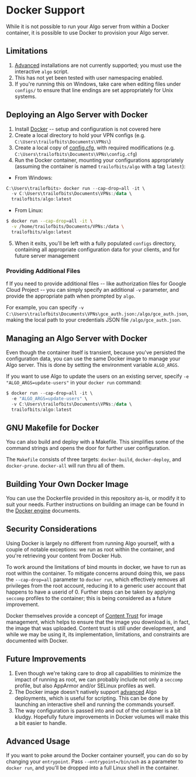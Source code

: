 # Docker Support

While it is not possible to run your Algo server from within a Docker container, it is possible to use Docker to provision your Algo server.

## Limitations

1. [Advanced](deploy-from-ansible.md) installations are not currently supported; you must use the interactive `algo` script.
2. This has not yet been tested with user namespacing enabled.
3. If you're running this on Windows, take care when editing files under `configs/` to ensure that line endings are set appropriately for Unix systems.

## Deploying an Algo Server with Docker

1. Install [Docker](https://www.docker.com/community-edition#/download) --  setup and configuration is not covered here
2. Create a local directory to hold your VPN configs (e.g. `C:\Users\trailofbits\Documents\VPNs\`)
3. Create a local copy of [config.cfg](https://github.com/trailofbits/algo/blob/master/config.cfg), with required modifications (e.g. `C:\Users\trailofbits\Documents\VPNs\config.cfg`)
4. Run the Docker container, mounting your configurations appropriately (assuming the container is named `trailofbits/algo` with a tag `latest`):
  - From Windows:
   ```powershell
   C:\Users\trailofbits> docker run --cap-drop=all -it \
     -v C:\Users\trailofbits\Documents\VPNs:/data \
     trailofbits/algo:latest
   ```
  - From Linux:
  ```bash
  $ docker run --cap-drop=all -it \
    -v /home/trailofbits/Documents/VPNs:/data \
    trailofbits/algo:latest
  ```
5. When it exits, you'll be left with a fully populated `configs` directory, containing all appropriate configuration data for your clients, and for future server management

### Providing Additional Files
f
If you need to provide additional files -- like authorization files for Google Cloud Project -- you can simply specify an additional `-v` parameter, and provide the appropriate path when prompted by `algo`.

For example, you can specify `-v C:\Users\trailofbits\Documents\VPNs\gce_auth.json:/algo/gce_auth.json`, making the local path to your credentials JSON file `/algo/gce_auth.json`.

## Managing an Algo Server with Docker

Even though the container itself is transient, because you've persisted the configuration data, you can use the same Docker image to manage your Algo server. This is done by setting the environment variable `ALGO_ARGS`.

If you want to use Algo to update the users on an existing server, specify `-e "ALGO_ARGS=update-users"` in your `docker run` command:
```powershell
$ docker run --cap-drop=all -it \
  -e "ALGO_ARGS=update-users" \
  -v C:\Users\trailofbits\Documents\VPNs:/data \
  trailofbits/algo:latest
```

## GNU Makefile for Docker

You can also build and deploy with a Makefile. This simplifies some of the command strings and opens the door for further user configuration.

The `Makefile` consists of three targets: `docker-build`, `docker-deploy`, and `docker-prune`.
`docker-all` will run thru all of them.

## Building Your Own Docker Image

You can use the Dockerfile provided in this repository as-is, or modify it to suit your needs. Further instructions on building an image can be found in the [Docker engine](https://docs.docker.com/engine/) documents.

## Security Considerations

Using Docker is largely no different from running Algo yourself, with a couple of notable exceptions: we run as root within the container, and you're retrieving your content from Docker Hub.

To work around the limitations of bind mounts in docker, we have to run as root within the container. To mitigate concerns around doing this, we pass the `--cap-drop=all` parameter to `docker run`, which effectively removes all privileges from the root account, reducing it to a generic user account that happens to have a userid of 0. Further steps can be taken by applying `seccomp` profiles to the container; this is being considered as a future improvement.

Docker themselves provide a concept of [Content Trust](https://docs.docker.com/engine/security/trust/content_trust/) for image management, which helps to ensure that the image you download is, in fact, the image that was uploaded. Content trust is still under development, and while we may be using it, its implementation, limitations, and constraints are documented with Docker.

## Future Improvements

1. Even though we're taking care to drop all capabilities to minimize the impact of running as root, we can probably include not only a `seccomp` profile, but also AppArmor and/or SELinux profiles as well.
2. The Docker image doesn't natively support [advanced](deploy-from-ansible.md) Algo deployments, which is useful for scripting. This can be done by launching an interactive shell and running the commands yourself.
3. The way configuration is passed into and out of the container is a bit kludgy. Hopefully future improvements in Docker volumes will make this a bit easier to handle.

## Advanced Usage

If you want to poke around the Docker container yourself, you can do so by changing your `entrypoint`. Pass `--entrypoint=/bin/ash` as a parameter to `docker run`, and you'll be dropped into a full Linux shell in the container.
